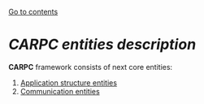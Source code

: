 [Go to contents](../README.md#table-of_contents)

# ***CARPC entities description***

**CARPC** framework consists of next core entities:
   1. [Application structure entities](./application_structure_entities.md#application-structure-entities)
   2. [Communication entities](./communication_entities.md#communication-entities)
